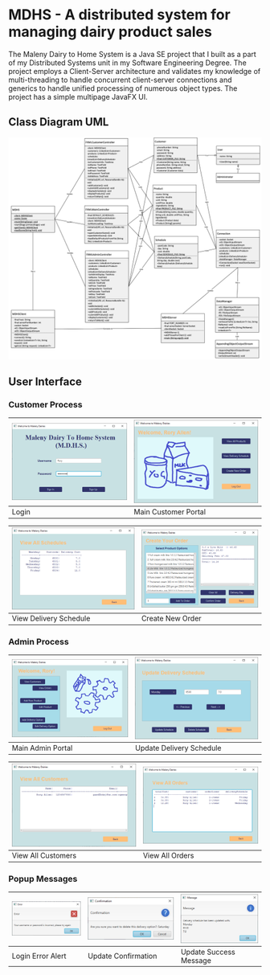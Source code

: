 # MDHS - A distributed system for managing dairy product sales
The Maleny Dairy to Home System is a Java SE project that I built as a part of my Distributed Systems unit in my Software Engineering Degree. The project employs a Client-Server architecture and validates my knowledge of multi-threading to handle concurrent client-server connections and generics to handle unified processing of numerous object types. The project has a simple multipage JavaFX UI.
## Class Diagram UML
![Initial View](/caps/ClassDiagramUML.png)
## User Interface
### Customer Process
| ![Login](/caps/9.PNG) | ![Main Customer Portal](/caps/10.PNG) |
| --------- | ---------- |
| Login | Main Customer Portal |

| ![View Delivery Schedule](/caps/11.PNG) | ![Create New Order](/caps/12.PNG) |
| --------- | ---------- |
| View Delivery Schedule | Create New Order |

### Admin Process
| ![Main Admin Portal](/caps/7.PNG) | ![Update Delivery Schedule](/caps/Capture.PNG) |
| --------- | ---------- |
| Main Admin Portal | Update Delivery Schedule |

| ![View All Customers](/caps/4.PNG) | ![View All Orders](/caps/13.PNG) |
| --------- | ---------- |
| View All Customers | View All Orders |

### Popup Messages
| ![Login Error Alert](/caps/8.PNG) | ![Update Confirmation](/caps/3.PNG) | ![Update Success Message](/caps/2.PNG) |
| --------- | ---------- | ---------- |
| Login Error Alert | Update Confirmation | Update Success Message |

